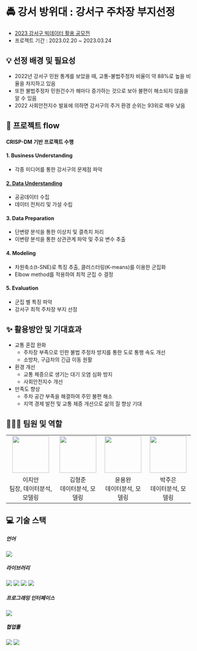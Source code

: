 # 🚔 강서 방위대 : 강서구 주차장 부지선정
- [2023 강서구 빅데이터 활용 공모전](https://allforyoung.com/posts/26465)
- 프로젝트 기간 : 2023.02.20 ~ 2023.03.24

## 💡 선정 배경 및 필요성
- 2022년 강서구 민원 통계를 보았을 때, 교통-불법주정차 비율이 약 88%로 높을 비율을 차지하고 있음
- 또한 불법주정차 민원건수가 해마다 증가하는 것으로 보아 불편이 해소되지 않음을 알 수 있음
- 2022 사회안전지수 발표에 의하면 강서구의 주거 환경 순위는 93위로 매우 낮음

## 📑 프로젝트 flow
#### CRISP-DM 기반 프로젝트 수행
#### 1. Business Understanding
- 각종 미디어를 통한 강서구의 문제점 파악

#### [2. Data Understanding](./2_data_understading.md)
<!-- <a href='./2_data_understading.md'></a> -->

- 공공데이터 수집
- 데이터 전처리 및 가설 수립
#### 3. Data Preparation
- 단변량 분석을 통한 이상치 및 결측치 처리
- 이변량 분석을 통한 상관관계 파악 및 주요 변수 추출
#### 4. Modeling
- 차원축소(t-SNE)로 특징 추출, 클러스터링(K-means)를 이용한 군집화
- Elbow method를 적용하여 최적 군집 수 결정
#### 5. Evaluation
- 군집 별 특징 파악
- 강서구 최적 주차장 부지 선정

## ✨ 활용방안 및 기대효과
- 교통 혼잡 완화
  - 주차장 부족으로 인한 불법 주정차 방지를 통한 도로 통행 속도 개선
  - 소방차, 구급차의 긴급 이동 원활
- 환경 개선
  - 교통 체증으로 생기는 대기 오염 심화 방지
  - 사회안전지수 개선
- 만족도 향상
  - 주차 공간 부족을 해결하여 주민 불편 해소
  - 지역 경제 발전 및 교통 체증 개선으로 삶의 질 향상 기대

## 🧑‍🤝‍🧑 팀원 및 역할
<table>
  <tbody>
    <tr>
      <td align="center">
        <a href="https://github.com/jian1114">
          <img src="https://avatars.githubusercontent.com/u/77630266?v=4" width="100px;">  <br>
        </a>
      </td>
      <td align="center">
        <a href="https://github.com/brojoon1">
          <img src="https://avatars.githubusercontent.com/u/81418195?v=4" width="100px;">  <br>
        </a>
      </td>
      <td align="center">
        <a href="https://github.com/ayocado">
          <img src="https://avatars.githubusercontent.com/u/89889583?v=4" width="100px;">  <br>
        </a>
      </td>
      <td align="center">
        <a href="https://github.com/JunePark-00">
          <img src="https://avatars.githubusercontent.com/u/81201633?v=4" width="100px;">  <br>
        </a>
      </td>
    </tr>
    <tr>
      <td align="center">이지안  <br>팀장, 데이터분석, 모델링</td>
      <td align="center">김형준  <br>데이터분석, 모델링</td>
      <td align="center">윤용완  <br>데이터분석, 모델링</td>
      <td align="center">박주은  <br>데이터분석, 모델링</td>
    </tr>
  </tbody>
</table>
        
## 💻 기술 스택
##### 언어
<span><img src="https://img.shields.io/badge/Python-3776AB?style=for-the-badge&logo=Python&logoColor=white"></span>
##### 라이브러리
<span><img src="https://img.shields.io/badge/numpy-013243?style=for-the-badge&logo=numpy&logoColor=white"></span>
<span><img src="https://img.shields.io/badge/pandas-150458?style=for-the-badge&logo=pandas&logoColor=white"></span>
<span><img src="https://img.shields.io/badge/scipy-8CAAE6?style=for-the-badge&logo=scipy&logoColor=white"></span>
<span><img src="https://img.shields.io/badge/folium-77B829?style=for-the-badge&logo=folium&logoColor=white"></span>
##### 프로그래밍 인터페이스
<span><img src="https://img.shields.io/badge/jupyter-F37626?style=for-the-badge&logo=jupyter&logoColor=white"></span>
##### 협업툴
<span><img src="https://img.shields.io/badge/notion-000000?style=for-the-badge&logo=notion&logoColor=white"></span>
<span><img src="https://img.shields.io/badge/discord-5865F2?style=for-the-badge&logo=discord&logoColor=white"></span>
